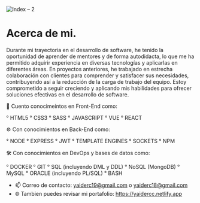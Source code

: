 <p align="center">
  
  ![Index – 2](https://user-images.githubusercontent.com/55888825/197339132-74c2e78e-f7ce-45ff-a44d-c1c1467f906f.png)

  
</p>


# Acerca de mi.
Durante mi trayectoria en el desarrollo de software, he tenido la oportunidad de aprender de mentores y de forma autodidacta, lo que me ha permitido adquirir experiencia en diversas tecnologías y aplicarlas en diferentes áreas. En proyectos anteriores, he trabajado en estrecha colaboración con clientes para comprender y satisfacer sus necesidades, contribuyendo así a la reducción de la carga de trabajo del equipo. Estoy comprometido a seguir creciendo y aplicando mis habilidades para ofrecer soluciones efectivas en el desarrollo de software.

🚀 Cuento conocimeintos en Front-End como:

° HTML5
° CSS3
° SASS
° JAVASCRIPT
° VUE
° REACT


⚙️ Con conocimientos en Back-End como:

° NODE
° EXPRESS
° JWT
° TEMPLATE ENGINES
° SOCKETS
° NPM


🛠️ Con conocimientos en DevOps y bases de datos como:

° DOCKER
° GIT
° SQL (incluyendo DML y DDL)
° NoSQL (MongoDB)
° MySQL
° ORACLE (incluyendo PL/SQL)
° BASH

- 📫 Correo de contacto: yaiderc19@gmail.com o yaiderc18@gmail.com
- 🌐 Tambien puedes revisar mi portafolio: https://yaidercc.netlify.app
